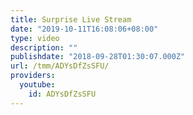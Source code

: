 ```yaml
---
title: Surprise Live Stream
date: "2019-10-11T16:08:06+08:00"
type: video
description: ""
publishdate: "2018-09-28T01:30:07.000Z"
url: /tmm/ADYsDfZsSFU/
providers:
  youtube:
    id: ADYsDfZsSFU
---
```

